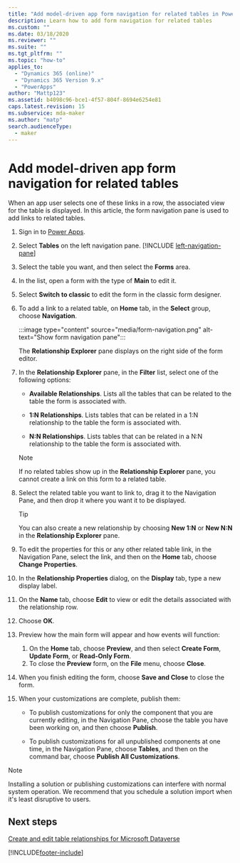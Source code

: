 ```yaml
---
title: "Add model-driven app form navigation for related tables in Power Apps | MicrosoftDocs"
description: Learn how to add form navigation for related tables
ms.custom: ""
ms.date: 03/18/2020
ms.reviewer: ""
ms.suite: ""
ms.tgt_pltfrm: ""
ms.topic: "how-to"
applies_to: 
  - "Dynamics 365 (online)"
  - "Dynamics 365 Version 9.x"
  - "PowerApps"
author: "Mattp123"
ms.assetid: b4098c96-bce1-4f57-804f-8694e6254e81
caps.latest.revision: 15
ms.subservice: mda-maker
ms.author: "matp"
search.audienceType: 
  - maker
---
```

# Add model-driven app form navigation for related tables

When an app user selects one of these links in a row, the associated view for the table is displayed. In this article, the form navigation pane is used to add links to related tables.
  
1. Sign in to [Power Apps](https://make.powerapps.com/?utm_source=padocs&utm_medium=linkinadoc&utm_campaign=referralsfromdoc).  
1. Select **Tables** on the left navigation pane. [!INCLUDE [left-navigation-pane](../../includes/left-navigation-pane.md)]
1. Select the table you want, and then select the **Forms** area.
1. In the list, open a form with the type of **Main** to edit it.
1. Select **Switch to classic** to edit the form in the classic form designer.
  
1. To add a link to a related table, on **Home** tab, in the **Select** group, choose **Navigation**.  

    :::image type="content" source="media/form-navigation.png" alt-text="Show form navigation pane":::

     The **Relationship Explorer** pane displays on the right side of the form editor.  

1. In the **Relationship Explorer** pane, in the **Filter** list, select one of the following options:  
  
    - **Available Relationships**. Lists all the tables that can be related to the table the form is associated with.  
  
    - **1:N Relationships**. Lists tables that can be related in a 1:N relationship to the table the form is associated with.  
  
    - **N:N Relationships**. Lists tables that can be related in a N:N relationship to the table the form is associated with.  
  
    > [!NOTE]
    >  If no related tables show up in the **Relationship Explorer** pane, you cannot create a link on this form to a related table.  
  
2. Select the related table you want to link to, drag it to the Navigation Pane, and then drop it where you want it to be displayed.  
  
    > [!TIP]
    >  You can also create a new relationship by choosing **New 1:N** or **New N:N** in the **Relationship Explorer** pane.
  
3. To edit the properties for this or any other related table link, in the Navigation Pane, select the link, and then on the **Home** tab, choose **Change Properties**.  
4. In the **Relationship Properties** dialog, on the **Display** tab, type a new display label.  
5. On the **Name** tab, choose **Edit** to view or edit the details associated with the relationship row.  
6. Choose **OK**.
7. Preview how the main form will appear and how events will function:  
  
    1. On the **Home** tab, choose **Preview**, and then select **Create Form**, **Update Form**, or **Read-Only Form**.  
    2. To close the **Preview** form, on the **File** menu, choose **Close**.  
  
8. When you finish editing the form, choose **Save and Close** to close the form.  
9. When your customizations are complete, publish them:  
  
    - To publish customizations for only the component that you are currently editing, in the Navigation Pane, choose the table you have been working on, and then choose **Publish**.  
  
    - To publish customizations for all unpublished components at one time, in the Navigation Pane, choose **Tables**, and then on the command bar, choose **Publish All Customizations**.  
  
> [!NOTE]
> Installing a solution or publishing customizations can interfere with normal system operation. We recommend that you schedule a solution import when it's least disruptive to users.
  
## Next steps

 [Create and edit table relationships for Microsoft Dataverse](../data-platform/create-edit-entity-relationships.md)

[!INCLUDE[footer-include](../../includes/footer-banner.md)]
